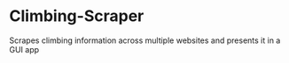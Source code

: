 # Climbing-Scraper
Scrapes climbing information across multiple websites and presents it in a GUI app
